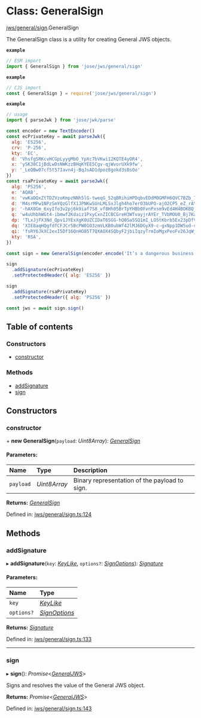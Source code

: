 # Class: GeneralSign

[jws/general/sign](../modules/jws_general_sign.md).GeneralSign

The GeneralSign class is a utility for creating General JWS objects.

**`example`** 
```js
// ESM import
import { GeneralSign } from 'jose/jws/general/sign'
```

**`example`** 
```js
// CJS import
const { GeneralSign } = require('jose/jws/general/sign')
```

**`example`** 
```js
// usage
import { parseJwk } from 'jose/jwk/parse'

const encoder = new TextEncoder()
const ecPrivateKey = await parseJwk({
  alg: 'ES256',
  crv: 'P-256',
  kty: 'EC',
  d: 'VhsfgSRKcvHCGpLyygMbO_YpXc7bVKwi12KQTE4yOR4',
  x: 'ySK38C1jBdLwDsNWKzzBHqKYEE5Cgv-qjWvorUXk9fw',
  y: '_LeQBw07cf5t57Iavn4j-BqJsAD1dpoz8gokd3sBsOo'
})
const rsaPrivateKey = await parseJwk({
  alg: 'PS256',
  e: 'AQAB',
  n: 'vwKaDQxZtTDZVzoKmpzNNh5lG-tweqG_52qBRihiHPDqbvEDdM0GMFH6QVC7BZb_7lXvQ1QSYL8CWkigMuebx6LoCwCazsQ_IpaOYfmjkEAQ8HmXaRM5LyZ8Nch8iajgMSZkOTGi-15kLBskaM2VhC4l8WSVykgLqI196N1pd969xIXgweBqH1DJnLJoz5395j2b9SFRdu0VXIWzFtGA4DQmastcRvF-3McTebWTnTWVpEQPu-GixYbDyAtyjnVW7e2nfV0xoShYbFqWSJ4XwkbG7y8_mjsRL140LMHmq9mGR1WvF-KeT59iy5gg-63LXnUcTyAg45bMjH-ZRtlZ5Q',
  d: 'M4srMPw1NPzSmYQzGlfX1JPNKwSUnLMLSxJlgh4ho7erO3bUPO-ajO2CP5_eZ_rAY3tTDnMgZnUE2IIioLn5Qp0GSvnFzKgOdXH1SCEKb0GqkInvPs6OLtgOyqCoYqlsnjbC8uAfH__vvisw3wsjHsEpQgOnnCdm5fwQjwc4j7zWby-EY0xFS8rUnfU6hSJ9Uw73ztftZuTXbmLFc5bw2mnAEuX18R9GVqduxRIqZQZfgUpmE5MbL8YBee3pZ51zjAa98z42kGS_0A33kXlXzcFDMd21cnfpZGKtIrigmTKabnc6MFZxaotmTaJqYUK58angQ3MkjTqMuj81JKRW4Q',
  p: '-hAX8Gm_6xyIfo3v2pj6k9iaf7S8_vf8Hh05BrTpYHBb0FvnPxsm9vEd4H4BOKBQjoT5biXZpgCdTyLxvo1USrf0ocs3BHfBraSG_ohMlpjaR_biALz8tKOdlsAZIoUBwFMigdDfeOCnBtGao2UcyiYVPw4p5Nd-T36xRV7fMB0',
  q: 'w4uUhbhWGt4-ibmwf2Kdaiz1PxyCxnZICBCGreH3WTvayjrAYEr_TVbMOU0_Bj7KagJxcwTEN2HlfFjLUDAatH8gwgmUPJzh5PmgJvOQJpKLVGGKU-xwDt2nbzZ3W0do8HtoC-rlL3cX9itmOI8YcxCRv4B1zrj5we53pH5itmk',
  dp: 'TLxJjFX3Nd_Qpv1JYExXgK0UZCIDaT6SGG-hQ0Sa5SQ1mI_LO5tKbrb5Ex23pDfV4JY_sKRe0MkZfOJdSrs15aPjpw6kOHPDdFSrtEoBLqmDOlgxbEaSSaB3yH30eJpWOj2ItktxeDeAKeCCUqfBmOrs1Ce1hWr3cM-Q-JevZ6U',
  dq: 'XIE8aqHQgfdfCFJCr5BcPW01O3zmVLKB0ubWf42lMJ6DGyX9-c-gxNpp1DW5ud-ca9fqCWpY1IZIRLHQxIdtKrP1MDXN3Xqt1l9MpwCT0duDdBCMmrUAMdgjrBXNEu5OM219xB2D_BdPy5GuUtVG0LAm8rv3fyq8ZETGbpenZPk',
  qi: 'fsRY6JkXC2exI5Df16QnHO85T7QXAOX4SQbyF2jbiIqzyTrmIoMgxPeoFv26JqWjzaWtogIPLleFNA1EWpvtKwZQ8K0iCJZWoyCjYXUwhln1gaXjSRkecLL5_BUab8OmxmEChwDO95xyXd2r70ObaxqtLgpVqNERa-P2RArwMGQ',
  kty: 'RSA',
})

const sign = new GeneralSign(encoder.encode('It’s a dangerous business, Frodo, going out your door.'))

sign
  .addSignature(ecPrivateKey)
  .setProtectedHeader({ alg: 'ES256' })

sign
  .addSignature(rsaPrivateKey)
  .setProtectedHeader({ alg: 'PS256' })

const jws = await sign.sign()
```

## Table of contents

### Constructors

- [constructor](jws_general_sign.generalsign.md#constructor)

### Methods

- [addSignature](jws_general_sign.generalsign.md#addsignature)
- [sign](jws_general_sign.generalsign.md#sign)

## Constructors

### constructor

\+ **new GeneralSign**(`payload`: *Uint8Array*): [*GeneralSign*](jws_general_sign.generalsign.md)

#### Parameters:

Name | Type | Description |
:------ | :------ | :------ |
`payload` | *Uint8Array* | Binary representation of the payload to sign.    |

**Returns:** [*GeneralSign*](jws_general_sign.generalsign.md)

Defined in: [jws/general/sign.ts:124](https://github.com/panva/jose/blob/v3.11.1/src/jws/general/sign.ts#L124)

## Methods

### addSignature

▸ **addSignature**(`key`: [*KeyLike*](../types/types.keylike.md), `options?`: [*SignOptions*](../interfaces/types.signoptions.md)): [*Signature*](../interfaces/jws_general_sign.signature.md)

#### Parameters:

Name | Type |
:------ | :------ |
`key` | [*KeyLike*](../types/types.keylike.md) |
`options?` | [*SignOptions*](../interfaces/types.signoptions.md) |

**Returns:** [*Signature*](../interfaces/jws_general_sign.signature.md)

Defined in: [jws/general/sign.ts:133](https://github.com/panva/jose/blob/v3.11.1/src/jws/general/sign.ts#L133)

___

### sign

▸ **sign**(): *Promise*<[*GeneralJWS*](../interfaces/types.generaljws.md)\>

Signs and resolves the value of the General JWS object.

**Returns:** *Promise*<[*GeneralJWS*](../interfaces/types.generaljws.md)\>

Defined in: [jws/general/sign.ts:143](https://github.com/panva/jose/blob/v3.11.1/src/jws/general/sign.ts#L143)
